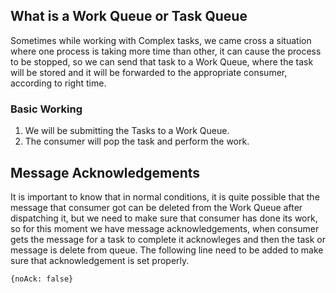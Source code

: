 ## What is a Work Queue or Task Queue
Sometimes while working with Complex tasks, we came cross a situation where one process is taking more time than other, it can cause the process to be stopped, so we can send that task to a Work Queue, where the task will be stored and it will be forwarded to the appropriate consumer, according to right time.

### Basic Working
1. We will be submitting the Tasks to a Work Queue.
2. The consumer will pop the task and perform the work.

## Message Acknowledgements
It is important to know that in normal conditions, it is quite possible that the message that consumer got can be deleted from the Work Queue after dispatching it, but we need to make sure that consumer has done its work, so for this moment we have message acknowledgements, when consumer gets the message for a task to complete it acknowleges and then the task or message is delete from queue.
The following line need to be added to make sure that acknowledgement is set properly.

`{noAck: false}`
